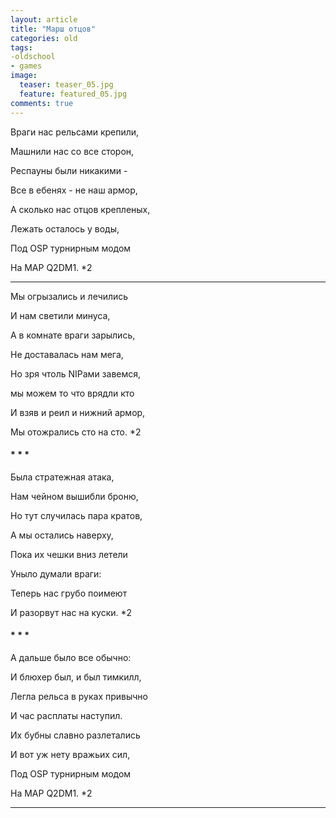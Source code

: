 ```yaml
---
layout: article
title: "Марш отцов"
categories: old
tags:
-oldschool
- games
image:
  teaser: teaser_05.jpg
  feature: featured_05.jpg 
comments: true  
---
```




Враги нас рельсами крепили, 

Машнили нас со все сторон, 

Респауны были никакими - 

Все в ебенях - не наш армор, 

А сколько нас отцов крепленых, 

Лежать осталось у воды, 

Под OSP турнирным модом 

На MAP Q2DM1. *2 


___

Мы огрызались и лечились 

И нам светили минуса, 

А в комнате враги зарылись, 

Не доставалась нам мега, 

Но зря чтоль NIPами завемся, 

мы можем то что врядли кто 

И взяв и реил и нижний армор, 

Мы отожрались сто на сто. *2 


#### * * *

Была стратежная атака, 

Нам чейном вышибли броню, 

Но тут случилась пара кратов, 

А мы остались наверху, 

Пока их чешки вниз летели 

Уныло думали враги: 

Теперь нас грубо поимеют 

И разорвут нас на куски. *2 


#### * * *


А дальше было все обычно: 

И блюхер был, и был тимкилл, 

Легла рельса в руках привычно 

И час расплаты наступил. 

Их бубны славно разлетались 

И вот уж нету вражьих сил, 

Под OSP турнирным модом 

На MAP Q2DM1. *2



---